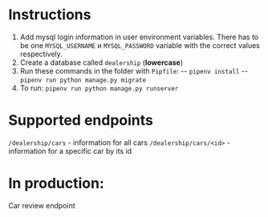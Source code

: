# Instructions
1. Add mysql login information in user environment variables. There has to be one `MYSQL_USERNAME` и `MYSQL_PASSWORD` variable with the correct values respectively. 
2. Create a database called `dealership` (**lowercase**)
3. Run these commands in the folder with `Pipfile`:
 -- `pipenv install`
 -- `pipenv run python manage.py migrate`
4. To run: `pipenv run python manage.py runserver`
 
 # Supported endpoints
 `/dealership/cars` - information for all cars
 `/dealership/cars/<id>` - information for a specific car by its id
 # In production:
 Car review endpoint
